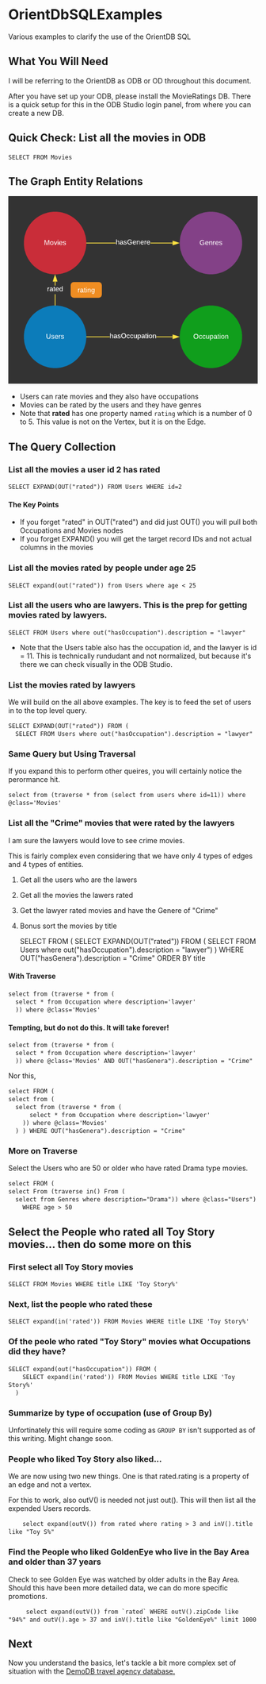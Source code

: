 # OrientDbSQLExamples
Various examples to clarify the use of the OrientDB SQL

## What You Will Need

I will be referring to the OrientDB as ODB or OD throughout this document.

After you have set up your ODB, please install the MovieRatings DB. There is a quick setup for this in the ODB Studio login panel, from where you can create a new DB.

## Quick Check: List all the movies in ODB

    SELECT FROM Movies
  
## The Graph Entity Relations

![Movies DB Entity Relations](Entities.png)

* Users can rate movies and they also have occupations
* Movies can be rated by the users and they have genres
* Note that **rated** has one property named `rating` which is a number of 0 to 5. This value is not on the Vertex, 
  but it is on the Edge.

## The Query Collection

### List all the movies a user id 2 has rated

    SELECT EXPAND(OUT("rated")) FROM Users WHERE id=2
  
#### The Key Points
  
* If you forget "rated" in OUT("rated") and did just OUT() you will pull both Occupations and Movies nodes
* If you forget EXPAND() you will get the target record IDs and not actual columns in the movies

### List all the movies rated by people under age 25

    SELECT expand(out("rated")) from Users where age < 25
  
### List all the users who are lawyers. This is the prep for getting movies rated by lawyers.

    SELECT FROM Users where out("hasOccupation").description = "lawyer"

* Note that the Users table also has the occupation id, and the lawyer is id = 11. This is technically rundudant and
  not normalized, but because it's there we can check visually in the ODB Studio.

### List the movies rated by lawyers
  
We will build on the all above examples. The key is to feed the set of users in to the top level query.

    SELECT EXPAND(OUT("rated")) FROM (
      SELECT FROM Users where out("hasOccupation").description = "lawyer"
      
### Same Query but Using Traversal

If you expand this to perform other queires, you will certainly notice the perormance hit.

    select from (traverse * from (select from users where id=11)) where @class='Movies'
    
### List all the "Crime" movies that were rated by the lawyers 

I am sure the lawyers would love to see crime movies. 

This is fairly complex even considering that we have only 4 types of edges and 4 types of entities.

1. Get all the users who are the lawers
2. Get all the movies the lawers rated
3. Get the lawyer rated movies and have the Genere of "Crime"
4. Bonus sort the movies by title

      SELECT FROM (
      SELECT EXPAND(OUT("rated")) FROM (
          SELECT FROM Users where out("hasOccupation").description = "lawyer")
        ) WHERE OUT("hasGenera").description = "Crime"
      ORDER BY title

#### With Traverse

    select from (traverse * from (
      select * from Occupation where description='lawyer'
      )) where @class='Movies'

#### Tempting, but do not do this. It will take forever!

    select from (traverse * from (
      select * from Occupation where description='lawyer'
      )) where @class='Movies' AND OUT("hasGenera").description = "Crime"
      
Nor this,

    select FROM (
    select from (
      select from (traverse * from (
          select * from Occupation where description='lawyer'
        )) where @class='Movies'
      ) ) WHERE OUT("hasGenera").description = "Crime"


### More on Traverse

Select the Users who are 50 or older who have rated Drama type movies.

    select FROM (
    select From (traverse in() From (
      select from Genres where description="Drama")) where @class="Users")
        WHERE age > 50

## Select the People who rated all Toy Story movies... then do some more on this

### First select all Toy Story movies

    SELECT FROM Movies WHERE title LIKE 'Toy Story%'
    
### Next, list the people who rated these

    SELECT expand(in('rated')) FROM Movies WHERE title LIKE 'Toy Story%'

### Of the peole who rated "Toy Story" movies what Occupations did they have?

    SELECT expand(out("hasOccupation")) FROM (
        SELECT expand(in('rated')) FROM Movies WHERE title LIKE 'Toy Story%'
      )
      
### Summarize by type of occupation (use of Group By)

Unfortinately this will require some coding as `GROUP BY` isn't supported as of this writing. Might change soon.

### People who liked Toy Story also liked...

We are now using two new things. One is that rated.rating is a property of an edge and not a vertex.

For this to work, also outV() is needed not just out(). This will then list all the expended Users records. 

        select expand(outV()) from rated where rating > 3 and inV().title like "Toy S%"
        
### Find the People who liked GoldenEye who live in the Bay Area and older than 37 years

Check to see Golden Eye was watched by older adults in the Bay Area. Should this have been more detailed data,
we can do more specific promotions.

         select expand(outV()) from `rated` WHERE outV().zipCode like "94%" and outV().age > 37 and inV().title like "GoldenEye%" limit 1000


## Next

Now you understand the basics, let's tackle a bit more complex set of
situation with the [DemoDB travel agency database.](DemoDB-SQLs.md)
    


  
  
